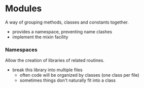 # Modules
A way of grouping methods, classes and constants together.
- provides a namespace, preventing name clashes
- implement the mixin facility

### Namespaces
Allow the creation of libraries of related routines.
- break this library into multiple files
  - often code will be organized by classes (one class per file)
  - sometimes things don't naturally fit into a class
